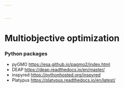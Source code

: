 ```yaml
---


---
```


<h1 id="multiobjective-optimization">Multiobjective optimization</h1>
<h3 id="python-packages">Python packages</h3>
<ul>
<li>pyGMO <a href="https://esa.github.io/pagmo2/index.html">https://esa.github.io/pagmo2/index.html</a></li>
<li>DEAP <a href="https://deap.readthedocs.io/en/master/">https://deap.readthedocs.io/en/master/</a></li>
<li>inspyred  <a href="https://pythonhosted.org/inspyred">https://pythonhosted.org/inspyred</a></li>
<li>Platypus <a href="https://platypus.readthedocs.io/en/latest/">https://platypus.readthedocs.io/en/latest/</a></li>
</ul>

